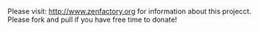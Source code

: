 Please visit: http://www.zenfactory.org for information about this projecct.  Please fork and pull if you have free time to donate!
